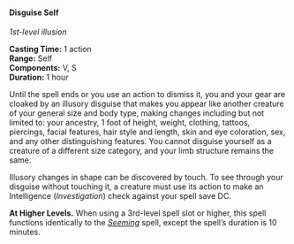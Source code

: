 #### Disguise Self
<!-- markdownlint-disable link-image-reference-definitions -->
[_metadata_:spell_name]:- "Disguise Self"
[_metadata_:spell_level]:- "1"
[_metadata_:spell_school]:- "illusion"
[_metadata_:ritual]:- "false"
[_metadata_:casting_time_amount]:- "1"
[_metadata_:casting_time_unit]:- "action"
[_metadata_:range]:- "Self"
[_metadata_:target]:- "Self"
[_metadata_:components_verbal]:- "true"
[_metadata_:components_somatic]:- "true"
[_metadata_:components_material]:- "false"
[_metadata_:duration]:- "1 hour"
[_metadata_:concentration]:- "false"
[_metadata_:compared_to_wotc_srd_5.1]:- "mechanics_different_wording_different"
[_metadata_:compared_to_a5e_srd]:- "mechanics_same_wording_same"
<!-- markdownlint-disable-next-line no-emphasis-as-heading -->
_1st-level illusion_

**Casting Time:** 1 action \
**Range:** Self \
**Components:** V, S \
**Duration:** 1 hour

Until the spell ends or you use an action to dismiss it, you and your gear are cloaked by an illusory disguise that makes you appear like another creature of your general size and body type, making changes including but not limited to: your ancestry, 1 foot of height, weight, clothing, tattoos, piercings, facial features, hair style and length, skin and eye coloration, sex, and any other distinguishing features.
You cannot disguise yourself as a creature of a different size category, and your limb structure remains the same.

Illusory changes in shape can be discovered by touch.
To see through your disguise without touching it, a creature must use its action to make an Intelligence (_Investigation_) check against your spell save DC.

**At Higher Levels.**
When using a 3rd-level spell slot or higher, this spell functions identically to the _[<span class="spell">Seeming</span>](#Seeming_seeming)_ spell, except the spell’s duration is 10 minutes.
